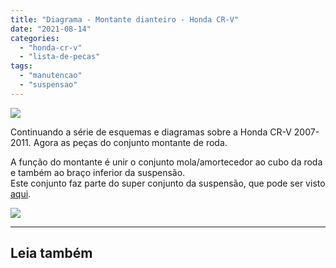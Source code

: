 ```yaml
---
title: "Diagrama - Montante dianteiro - Honda CR-V"
date: "2021-08-14"
categories: 
  - "honda-cr-v"
  - "lista-de-pecas"
tags: 
  - "manutencao"
  - "suspensao"
---
```


![](https://garagemdomadeira.com/wp-content/uploads/2021/08/header_suspensao_diant.jpg?w=656)

Continuando a série de esquemas e diagramas sobre a Honda CR-V 2007-2011. Agora as peças do conjunto montante de roda.

<!--more-->

A função do montante é unir o conjunto mola/amortecedor ao cubo da roda e também ao braço inferior da suspensão.  
Este conjunto faz parte do super conjunto da suspensão, que pode ser visto [aqui](https://garagemdomadeira.com/2021/04/02/suspensao-cr-v-2007-2011-lista-de-pecas/).

![](https://garagemdomadeira.com/wp-content/uploads/2021/08/montante-crv.jpg?w=873)

* * *

## Leia também
